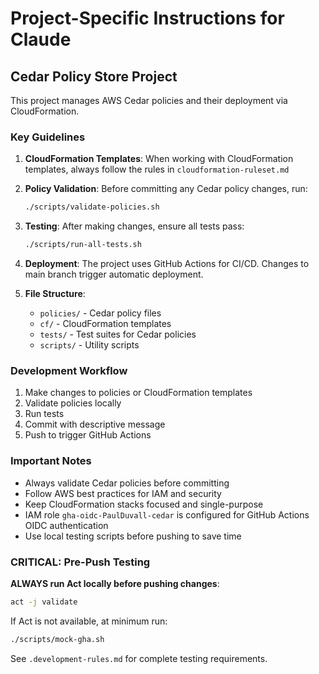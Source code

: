 # Project-Specific Instructions for Claude

## Cedar Policy Store Project

This project manages AWS Cedar policies and their deployment via CloudFormation.

### Key Guidelines

1. **CloudFormation Templates**: When working with CloudFormation templates, always follow the rules in `cloudformation-ruleset.md`

2. **Policy Validation**: Before committing any Cedar policy changes, run:
   ```bash
   ./scripts/validate-policies.sh
   ```

3. **Testing**: After making changes, ensure all tests pass:
   ```bash
   ./scripts/run-all-tests.sh
   ```

4. **Deployment**: The project uses GitHub Actions for CI/CD. Changes to main branch trigger automatic deployment.

5. **File Structure**:
   - `policies/` - Cedar policy files
   - `cf/` - CloudFormation templates
   - `tests/` - Test suites for Cedar policies
   - `scripts/` - Utility scripts

### Development Workflow

1. Make changes to policies or CloudFormation templates
2. Validate policies locally
3. Run tests
4. Commit with descriptive message
5. Push to trigger GitHub Actions

### Important Notes

- Always validate Cedar policies before committing
- Follow AWS best practices for IAM and security
- Keep CloudFormation stacks focused and single-purpose
- IAM role `gha-oidc-PaulDuvall-cedar` is configured for GitHub Actions OIDC authentication
- Use local testing scripts before pushing to save time

### CRITICAL: Pre-Push Testing

**ALWAYS run Act locally before pushing changes**:
```bash
act -j validate
```

If Act is not available, at minimum run:
```bash
./scripts/mock-gha.sh
```

See `.development-rules.md` for complete testing requirements.